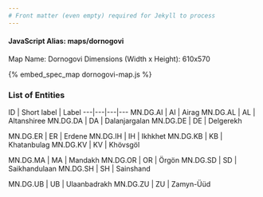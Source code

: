 ```yaml
---
# Front matter (even empty) required for Jekyll to process
---
```


#### JavaScript Alias: maps/dornogovi

Map Name: Dornogovi
Dimensions (Width x Height): 610x570



{% embed_spec_map dornogovi-map.js %}

### List of Entities

ID | Short label | Label
---|---|---|---
MN.DG.AI | AI | Airag
MN.DG.AL | AL | Altanshiree
MN.DG.DA | DA | Dalanjargalan
MN.DG.DE | DE | Delgerekh
		
MN.DG.ER | ER | Erdene
MN.DG.IH | IH | Ikhkhet
MN.DG.KB | KB | Khatanbulag
MN.DG.KV | KV | Khövsgöl
		
MN.DG.MA | MA | Mandakh
MN.DG.OR | OR | Örgön
MN.DG.SD | SD | Saikhandulaan
MN.DG.SH | SH | Sainshand
		
MN.DG.UB | UB | Ulaanbadrakh
MN.DG.ZU | ZU | Zamyn-Üüd